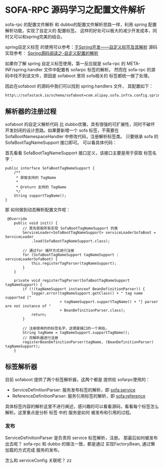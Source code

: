 # SOFA-RPC 源码学习之配置文件解析
sofa-rpc 的配置文件解析 和 dubbo的配置文件解析思路一样，利用 spring 配置解析功能，实现了自定义的 配置标签。 这样的好处可以极大的减少开发成本，同时又可以和spring完美的结合。

spring自定义标签 的使用可以参考：[于Spring开发——自定义标签及其解析](https://www.cnblogs.com/lizo/p/6683606.html)
源码实现参考： [Spring源码阅读之-自定义配置的解析](https://blog.csdn.net/weiythi/article/details/75899547)

如果你了解 spring 自定义标签使用，第一反应就是 sofa-rpc 的 META-INF/spring.handler 文件中配置有 sofarpc 标签的解析。 然而在 sofa-rpc 的源码中找不到该文件，原因是 sofaboot 里将 sofa相关的 标签都统一做了处理。

因此在sofaboot 的源码中我们可以找到 spring.handlers 文件， 其配置如下：

```
http\://sofastack.io/schema/sofaboot=com.alipay.sofa.infra.config.spring.namespace.handler.SofaBootNamespaceHandler
```

## 解析器的注册过程
sofaboot 的自定义解析代码 比 dubbo优雅，具有很强的可扩展性，同时不破坏开发封闭的设计思路。如果要新增一个 sofa 标签，不需要在 SofaBootNamespaceHandler 中修改代码，注册解析标签类。 只要继承 sofa 的 SofaBootTagNameSupport 接口即可。 可以看具体代码：

首先看看 SofaBootTagNameSupport 接口定义，该接口主要是用于获取 标签名字：

```
public interface SofaBootTagNameSupport {
    /**
     * 获取支持的 TagName
     *
     * @return 支持的 TagName
     */
    String supportTagName();
}
```

那  如何做到动态解析配置文件呢：

```
 @Override
    public void init() {
        // 首先获取所有实现 SofaBootTagNameSupport 的类
        ServiceLoader<SofaBootTagNameSupport> serviceLoaderSofaBoot = ServiceLoader
            .load(SofaBootTagNameSupport.class);
            
        // 通过for 循环方式进行注册
        for (SofaBootTagNameSupport tagNameSupport : serviceLoaderSofaBoot) {
            this.registerTagParser(tagNameSupport);
        }
    }

    private void registerTagParser(SofaBootTagNameSupport tagNameSupport) {
        if (!(tagNameSupport instanceof BeanDefinitionParser)) {
            logger.error(tagNameSupport.getClass() + " tag name supported ["
                         + tagNameSupport.supportTagName() + "] parser are not instance of "
                         + BeanDefinitionParser.class);
            return;
        }
        
        // 注册使用的的标签名字，这便是接口的一个用处。
        String tagName = tagNameSupport.supportTagName();
        // 将解析器进行注册
        registerBeanDefinitionParser(tagName, (BeanDefinitionParser) tagNameSupport);
    }
```

## 标签解析器
目前 sofaboot 提供了两个标签解析器，这两个都是 提供给 sofarpc使用的：

- ServiceDefinitionParser: 服务发布标签的解析，即 <sofa:service>
- ReferenceDefinitionParser: 服务引用标签的解析，即 <sofa:reference>

具体标签内容的解析这里不进行阐述，感兴趣的可以看看源码，看看每个标签怎么解析。这里重点是分析 标签 中的 服务是如何 被发布和引用的过程。

### 发布
ServiceDefinitionParser 是负责将 service 标签解析，注册。 那最后如何被发布出去呢？
sofa-rpc 和 dubbo 的做法一致，都是通过 实现FactoryBean, 通过懒加载的方式完成 服务的发布。  


怎么和 serviceConfig 关联呢？  zz

